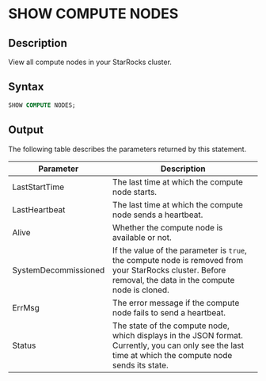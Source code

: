 # SHOW COMPUTE NODES

## Description

View all compute nodes in your StarRocks cluster.

## Syntax

```SQL
SHOW COMPUTE NODES;
```

## Output

The following table describes the parameters returned by this statement.

| **Parameter**        | **Description**                                              |
| -------------------- | ------------------------------------------------------------ |
| LastStartTime        | The last time at which the compute node starts.                   |
| LastHeartbeat        | The last time at which the compute node sends a heartbeat.        |
| Alive                | Whether the compute node is available or not.                     |
| SystemDecommissioned | If the value of the parameter is `true`, the compute node is removed from your StarRocks cluster. Before removal, the data in the compute node is cloned. |
| ErrMsg               | The error message if the compute node fails to send a heartbeat.  |
| Status               | The state of the compute node, which displays in the JSON format. Currently, you can only see the last time at which the compute node sends its state. |
